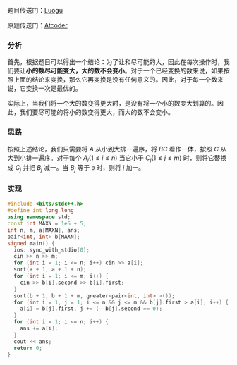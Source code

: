 题目传送门：[Luogu](https://www.luogu.com.cn/problem/AT_abc127_d)

原题传送门：[Atcoder](https://atcoder.jp/contests/abc127/tasks/abc127_d)
### 分析
首先，根据题目可以得出一个结论：为了让和尽可能的大，因此在每次操作时，我们要让**小的数尽可能变大，大的数不会变小**。对于一个已经变换的数来说，如果按照上面的结论来变换，那么它再变换是没有任何意义的。因此，对于每一个数来说，它变换一次是最优的。

实际上，当我们将一个大的数变得更大时，是没有将一个小的数变大划算的。因此，我们要尽可能的将小的数变得更大，而大的数不会变小。

### 思路
按照上述结论，我们只需要将 $A$ 从小到大排一遍序，将 $BC$ 看作一体，按照 $C$ 从大到小排一遍序。对于每个 $A_i(1 \le i \le n)$ 当它小于 $C_j(1 \le j \le m)$ 时，则将它替换成 $C_j$ 并把 $B_j$ 减一。当 $B_j$ 等于 `0` 时，则将 $j$ 加一。

### 实现
```cpp
#include <bits/stdc++.h>
#define int long long
using namespace std;
const int MAXN = 1e5 + 5;
int n, m, a[MAXN], ans;
pair<int, int> b[MAXN];
signed main() {
  ios::sync_with_stdio(0);
  cin >> n >> m;
  for (int i = 1; i <= n; i++) cin >> a[i];
  sort(a + 1, a + 1 + n);
  for (int i = 1; i <= m; i++) {
    cin >> b[i].second >> b[i].first;
  }
  sort(b + 1, b + 1 + m, greater<pair<int, int> >());
  for (int i = 1, j = 1; i <= n && j <= m && b[j].first > a[i]; i++) {
    a[i] = b[j].first, j += (--b[j].second == 0);
  }
  for (int i = 1; i <= n; i++) {
    ans += a[i];
  }
  cout << ans;
  return 0;
}
```